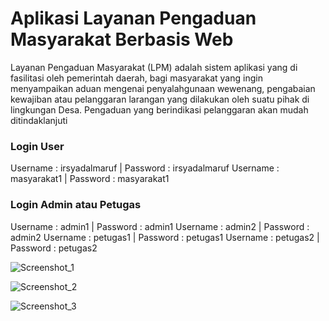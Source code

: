 # Aplikasi Layanan Pengaduan Masyarakat Berbasis Web

Layanan Pengaduan Masyarakat (LPM) adalah sistem aplikasi yang di fasilitasi oleh pemerintah daerah, bagi masyarakat yang ingin menyampaikan aduan mengenai penyalahgunaan wewenang, pengabaian kewajiban atau pelanggaran larangan yang dilakukan oleh suatu pihak di lingkungan Desa. Pengaduan yang berindikasi pelanggaran akan mudah ditindaklanjuti

### Login User
Username : irsyadalmaruf | Password : irsyadalmaruf
Username : masyarakat1 | Password : masyarakat1

### Login Admin atau Petugas
Username : admin1 | Password : admin1
Username : admin2 | Password : admin2
Username : petugas1 | Password : petugas1
Username : petugas2 | Password : petugas2

![Screenshot_1](https://github.com/irsyadalmaruf/Aplikasi-Layanan-Pengaduan-Masyarakat/assets/90688619/b00b4300-f858-4717-9de2-8fcbf48be06f)

![Screenshot_2](https://github.com/irsyadalmaruf/Aplikasi-Layanan-Pengaduan-Masyarakat/assets/90688619/b7e86821-2165-4023-ad40-15ab311b30ec)

![Screenshot_3](https://github.com/irsyadalmaruf/Aplikasi-Layanan-Pengaduan-Masyarakat/assets/90688619/73d13e8b-fd21-456f-8cdf-aafae76d314b)
